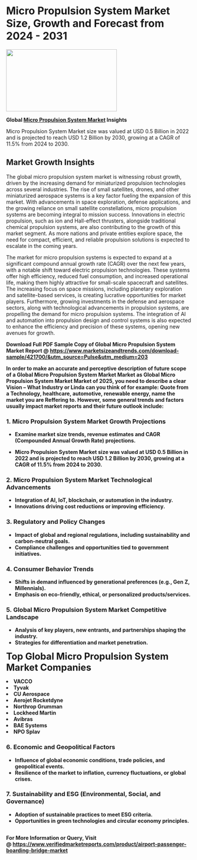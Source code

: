 <H1>Micro Propulsion System Market Size, Growth and Forecast from 2024 - 2031</H1><img class="aligncenter size-medium wp-image-584254" src="https://thirdeyenews.in/wp-content/uploads/2024/09/Global-Market-Research-300x168.jpeg" alt="" width="300" height="168" /><p><strong>Global&nbsp;<a href="https://www.marketsizeandtrends.com/download-sample/421700/&amp;utm_source=Pulse&amp;utm_medium=203">Micro Propulsion System Market</a> Insights</strong></p><p>Micro Propulsion System Market size was valued at USD 0.5 Billion in 2022 and is projected to reach USD 1.2 Billion by 2030, growing at a CAGR of 11.5% from 2024 to 2030.</p><p><h2>Market Growth Insights</h2> <p>The global micro propulsion system market is witnessing robust growth, driven by the increasing demand for miniaturized propulsion technologies across several industries. The rise of small satellites, drones, and other miniaturized aerospace systems is a key factor fueling the expansion of this market. With advancements in space exploration, defense applications, and the growing reliance on small satellite constellations, micro propulsion systems are becoming integral to mission success. Innovations in electric propulsion, such as ion and Hall-effect thrusters, alongside traditional chemical propulsion systems, are also contributing to the growth of this market segment. As more nations and private entities explore space, the need for compact, efficient, and reliable propulsion solutions is expected to escalate in the coming years.</p> <p><strong></strong></p> <p>The market for micro propulsion systems is expected to expand at a significant compound annual growth rate (CAGR) over the next few years, with a notable shift toward electric propulsion technologies. These systems offer high efficiency, reduced fuel consumption, and increased operational life, making them highly attractive for small-scale spacecraft and satellites. The increasing focus on space missions, including planetary exploration and satellite-based services, is creating lucrative opportunities for market players. Furthermore, growing investments in the defense and aerospace sectors, along with technological advancements in propulsion systems, are propelling the demand for micro propulsion systems. The integration of AI and automation into propulsion design and control systems is also expected to enhance the efficiency and precision of these systems, opening new avenues for growth. <p><strong></p><p><span class=""><strong>Download Full PDF Sample Copy of Global Micro Propulsion System Market Report</strong> @ <a href="https://www.marketsizeandtrends.com/download-sample/421700/&amp;utm_source=Pulse&amp;utm_medium=203" target="_blank">https://www.marketsizeandtrends.com/download-sample/421700/&amp;utm_source=Pulse&amp;utm_medium=203</a></span></p><p>In order to make an accurate and perceptive description of future scope of a Global&nbsp;Micro Propulsion System Market Market as Global&nbsp;Micro Propulsion System Market Market of 2025, you need to describe a clear Vision &ndash; What Industry or Linda can you think of for example: Quote from a Technology, healthcare, automotive, renewable energy, name the market you are Reffering to. However, some general trends and factors usually impact market reports and their future outlook include:</p><h3>1.&nbsp;<strong>Micro Propulsion System Market Growth Projections</strong></h3><ul><li>Examine market size trends, revenue estimates and CAGR (Compounded Annual Growth Rate) projections.</li><li><p>Micro Propulsion System Market size was valued at USD 0.5 Billion in 2022 and is projected to reach USD 1.2 Billion by 2030, growing at a CAGR of 11.5% from 2024 to 2030.</p></li></ul><h3>2.&nbsp;<strong>Micro Propulsion System Market Technological Advancements</strong></h3><ul><li>Integration of AI, IoT, blockchain, or automation in the industry.</li><li>Innovations driving cost reductions or improving efficiency.</li></ul><h3>3.&nbsp;<strong>Regulatory and Policy Changes</strong></h3><ul><li>Impact of global and regional regulations, including sustainability and carbon-neutral goals.</li><li>Compliance challenges and opportunities tied to government initiatives.</li></ul><h3>4.&nbsp;<strong>Consumer Behavior Trends</strong></h3><ul><li>Shifts in demand influenced by generational preferences (e.g., Gen Z, Millennials).</li><li>Emphasis on eco-friendly, ethical, or personalized products/services.</li></ul><h3>5.&nbsp;<strong>Global Micro Propulsion System Market Competitive Landscape</strong></h3><ul><li>Analysis of key players, new entrants, and partnerships shaping the industry.</li><li>Strategies for differentiation and market penetration.</li></ul><p data-pm-slice="1 1 []"><span style="color: inherit; font-family: inherit; font-size: 25px;">Top Global Micro Propulsion System Market Companies</span></p><div class="" data-test-id=""><p><li>VACCO</li><li> Tyvak</li><li> CU Aerospace</li><li> Aerojet Rocketdyne</li><li> Northrop Grumman</li><li> Lockheed Martin</li><li> Avibras</li><li> BAE Systems</li><li> NPO Splav</li></p></div><h3>6.&nbsp;<strong>Economic and Geopolitical Factors</strong></h3><ul><li>Influence of global economic conditions, trade policies, and geopolitical events.</li><li>Resilience of the market to inflation, currency fluctuations, or global crises.</li></ul><h3>7.&nbsp;<strong>Sustainability and ESG (Environmental, Social, and Governance)</strong></h3><ul><li>Adoption of sustainable practices to meet ESG criteria.</li><li>Opportunities in green technologies and circular economy principles.</li></ul><h2><strong style="font-size: 14px;">For More Information or Query, Visit @&nbsp;</strong><a style="background-color: #ffffff; font-size: 14px;" href="https://www.marketsizeandtrends.com/report/micro-propulsion-system-market/" target="_blank">https://www.verifiedmarketreports.com/product/airport-passenger-boarding-bridge-market</a></h2>
